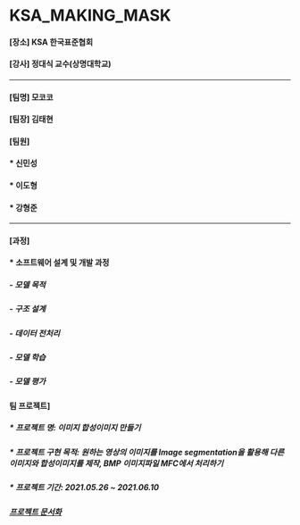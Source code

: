 # KSA_MAKING_MASK

#### [장소] KSA 한국표준협회
#### [강사] 정대식 교수(상명대학교)

***
#### [팀명] 모코코

#### [팀장] 김태현

#### [팀원]
####   * 신민성
####   * 이도형
####   * 강형준

***
#### [과정]
####  * 소프트웨어 설계 및 개발 과정
#####    - 모델 목적
#####    - 구조 설계
#####    - 데이터 전처리
#####    - 모델 학습
#####    - 모델 평가

#### 팀 프로젝트]
#####  * 프로젝트 명: 이미지 합성이미지 만들기 
#####  * 프로젝트 구현 목적: 원하는 영상의 이미지를 Image segmentation을 활용해 다른 이미지와 합성이미지를 제작, BMP 이미지파일 MFC에서 처리하기
#####  * 프로젝트 기간: 2021.05.26 ~ 2021.06.10

##### [프로젝트 문서화][doclink]

[doclink]: https://github.com/leedohyeong/KSA_MAKING_MASK/Document/BMP_COMB_MASK.pdf "go doc"
